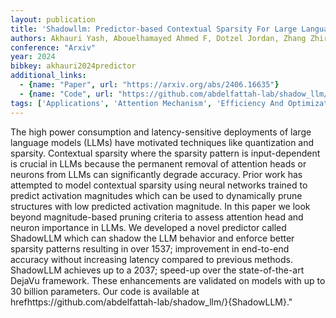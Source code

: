 ```yaml
---
layout: publication
title: 'Shadowllm: Predictor-based Contextual Sparsity For Large Language Models'
authors: Akhauri Yash, Abouelhamayed Ahmed F, Dotzel Jordan, Zhang Zhiru, Rush Alexander M, Huda Safeen, Abdelfattah Mohamed S
conference: "Arxiv"
year: 2024
bibkey: akhauri2024predictor
additional_links:
  - {name: "Paper", url: "https://arxiv.org/abs/2406.16635"}
  - {name: "Code", url: "https://github.com/abdelfattah-lab/shadow_llm/}{ShadowLLM"}
tags: ['Applications', 'Attention Mechanism', 'Efficiency And Optimization', 'Has Code', 'Model Architecture', 'Pruning', 'Quantization', 'Tools']
---
```

The high power consumption and latency-sensitive deployments of large language models (LLMs) have motivated techniques like quantization and sparsity. Contextual sparsity where the sparsity pattern is input-dependent is crucial in LLMs because the permanent removal of attention heads or neurons from LLMs can significantly degrade accuracy. Prior work has attempted to model contextual sparsity using neural networks trained to predict activation magnitudes which can be used to dynamically prune structures with low predicted activation magnitude. In this paper we look beyond magnitude-based pruning criteria to assess attention head and neuron importance in LLMs. We developed a novel predictor called ShadowLLM which can shadow the LLM behavior and enforce better sparsity patterns resulting in over 1537; improvement in end-to-end accuracy without increasing latency compared to previous methods. ShadowLLM achieves up to a 2037; speed-up over the state-of-the-art DejaVu framework. These enhancements are validated on models with up to 30 billion parameters. Our code is available at hrefhttps://github.com/abdelfattah-lab/shadow\_llm/\}\{ShadowLLM\}."
